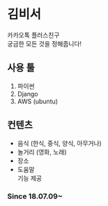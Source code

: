 # 김비서  
카카오톡 플러스친구  
궁금한 모든 것을 정해줍니다!  

## 사용 툴  
1. 파이썬  
2. Django  
3. AWS (ubuntu)  

## 컨텐츠  
- 음식 (한식, 중식, 양식, 아무거나)  
- 놀거리 (영화, 노래)  
- 장소  
- 도움말  
기능 제공  

### Since 18.07.09~

